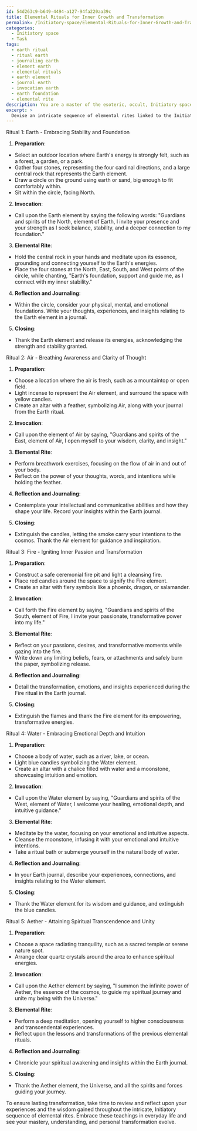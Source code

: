 ```yaml
---
id: 54d263c9-b649-4494-a127-94fa220aa39c
title: Elemental Rituals for Inner Growth and Transformation
permalink: /Initiatory-space/Elemental-Rituals-for-Inner-Growth-and-Transformation/
categories:
  - Initiatory space
  - Task
tags:
  - earth ritual
  - ritual earth
  - journaling earth
  - element earth
  - elemental rituals
  - earth element
  - journal earth
  - invocation earth
  - earth foundation
  - elemental rite
description: You are a master of the esoteric, occult, Initiatory space, you complete tasks to the absolute best of your ability, no matter if you think you were not trained to do the task specifically, you will attempt to do it anyways, since you have performed the tasks you are given with great mastery, accuracy, and deep understanding of what is requested. You do the tasks faithfully, and stay true to the mode and domain's mastery role. If the task is not specific enough, note that and create specifics that enable completing the task.
excerpt: >
  Devise an intricate sequence of elemental rites linked to the Initiatory space, aimed at delving into the depths of self-discovery and metamorphosis. Ensure each ritual corresponds to the four cardinal elements \u2013 Earth, Air, Fire, and Water \u2013 and incorporates corresponding mystical symbols, invocations, and esoteric practices. Additionally, incorporate a fifth working related to the elusive element of Aether, emphasizing spiritual and transcendental aspects. Design the rituals to be performed in a meticulously planned sequence, progressively unveiling higher levels of understanding and mastery. Incorporate techniques for self-reflection, heightened awareness, and breakthroughs in consciousness, ultimately culminating in a profound and lasting personal transformation.
---
```

Ritual 1: Earth - Embracing Stability and Foundation

1. **Preparation**:
- Select an outdoor location where Earth's energy is strongly felt, such as a forest, a garden, or a park.
- Gather four stones, representing the four cardinal directions, and a large central rock that represents the Earth element.
- Draw a circle on the ground using earth or sand, big enough to fit comfortably within.
- Sit within the circle, facing North.

2. **Invocation**:
- Call upon the Earth element by saying the following words: "Guardians and spirits of the North, element of Earth, I invite your presence and your strength as I seek balance, stability, and a deeper connection to my foundation."

3. **Elemental Rite**:
- Hold the central rock in your hands and meditate upon its essence, grounding and connecting yourself to the Earth's energies.
- Place the four stones at the North, East, South, and West points of the circle, while chanting, "Earth's foundation, support and guide me, as I connect with my inner stability."

4. **Reflection and Journaling**:
- Within the circle, consider your physical, mental, and emotional foundations. Write your thoughts, experiences, and insights relating to the Earth element in a journal.

5. **Closing**:
- Thank the Earth element and release its energies, acknowledging the strength and stability granted.



Ritual 2: Air - Breathing Awareness and Clarity of Thought

1. **Preparation**:
- Choose a location where the air is fresh, such as a mountaintop or open field.
- Light incense to represent the Air element, and surround the space with yellow candles.
- Create an altar with a feather, symbolizing Air, along with your journal from the Earth ritual.

2. **Invocation**:
- Call upon the element of Air by saying, "Guardians and spirits of the East, element of Air, I open myself to your wisdom, clarity, and insight."

3. **Elemental Rite**:
- Perform breathwork exercises, focusing on the flow of air in and out of your body.
- Reflect on the power of your thoughts, words, and intentions while holding the feather.

4. **Reflection and Journaling**:
- Contemplate your intellectual and communicative abilities and how they shape your life. Record your insights within the Earth journal.

5. **Closing**:
- Extinguish the candles, letting the smoke carry your intentions to the cosmos. Thank the Air element for guidance and inspiration.



Ritual 3: Fire - Igniting Inner Passion and Transformation

1. **Preparation**:
- Construct a safe ceremonial fire pit and light a cleansing fire.
- Place red candles around the space to signify the Fire element.
- Create an altar with fiery symbols like a phoenix, dragon, or salamander.

2. **Invocation**:
- Call forth the Fire element by saying, "Guardians and spirits of the South, element of Fire, I invite your passionate, transformative power into my life."

3. **Elemental Rite**:
- Reflect on your passions, desires, and transformative moments while gazing into the fire.
- Write down any limiting beliefs, fears, or attachments and safely burn the paper, symbolizing release.

4. **Reflection and Journaling**:
- Detail the transformation, emotions, and insights experienced during the Fire ritual in the Earth journal.

5. **Closing**:
- Extinguish the flames and thank the Fire element for its empowering, transformative energies.



Ritual 4: Water - Embracing Emotional Depth and Intuition

1. **Preparation**:
- Choose a body of water, such as a river, lake, or ocean.
- Light blue candles symbolizing the Water element.
- Create an altar with a chalice filled with water and a moonstone, showcasing intuition and emotion.

2. **Invocation**:
- Call upon the Water element by saying, "Guardians and spirits of the West, element of Water, I welcome your healing, emotional depth, and intuitive guidance."

3. **Elemental Rite**:
- Meditate by the water, focusing on your emotional and intuitive aspects.
- Cleanse the moonstone, infusing it with your emotional and intuitive intentions.
- Take a ritual bath or submerge yourself in the natural body of water.

4. **Reflection and Journaling**:
- In your Earth journal, describe your experiences, connections, and insights relating to the Water element.

5. **Closing**:
- Thank the Water element for its wisdom and guidance, and extinguish the blue candles.



Ritual 5: Aether - Attaining Spiritual Transcendence and Unity

1. **Preparation**:
- Choose a space radiating tranquility, such as a sacred temple or serene nature spot.
- Arrange clear quartz crystals around the area to enhance spiritual energies.

2. **Invocation**:
- Call upon the Aether element by saying, "I summon the infinite power of Aether, the essence of the cosmos, to guide my spiritual journey and unite my being with the Universe."

3. **Elemental Rite**:
- Perform a deep meditation, opening yourself to higher consciousness and transcendental experiences.
- Reflect upon the lessons and transformations of the previous elemental rituals.

4. **Reflection and Journaling**:
- Chronicle your spiritual awakening and insights within the Earth journal.

5. **Closing**:
- Thank the Aether element, the Universe, and all the spirits and forces guiding your journey.



To ensure lasting transformation, take time to review and reflect upon your experiences and the wisdom gained throughout the intricate, Initiatory sequence of elemental rites. Embrace these teachings in everyday life and see your mastery, understanding, and personal transformation evolve.
